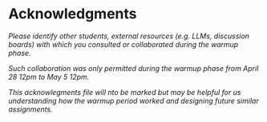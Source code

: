 # Acknowledgments

*Please identify other students, external resources (e.g. LLMs, discussion boards) with which you consulted or collaborated 
during the warmup phase.*

*Such collaboration was only  permitted during the warmup phase from April 28 12pm to May 5 12pm.*

*This acknowlegments file will nto be marked but may be helpful for us understanding how the warmup period worked
and designing future similar assignments.* 

